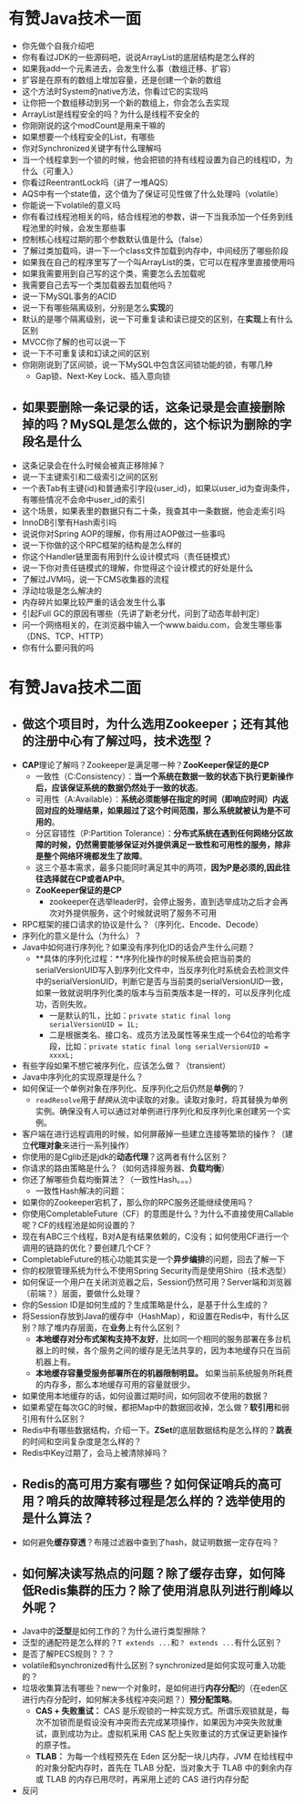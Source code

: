 # 有赞Java技术一面

- 你先做个自我介绍吧
- 你有看过JDK的一些源码吧，说说ArrayList的底层结构是怎么样的
- 如果我add一个元素进去，会发生什么事（数组迁移、扩容）
- 扩容是在原有的数组上增加容量，还是创建一个新的数组
- 这个方法时System的native方法，你看过它的实现吗
- 让你把一个数组移动到另一个新的数组上，你会怎么去实现
- ArrayList是线程安全的吗？为什么是线程不安全的
- 你刚刚说的这个modCount是用来干嘛的
- 如果想要一个线程安全的List，有哪些
- 你对Synchronized关键字有什么理解吗
- 当一个线程拿到一个锁的时候，他会把锁的持有线程设置为自己的线程ID，为什么（可重入）
- 你看过ReentrantLock吗（讲了一堆AQS）
- AQS中有一个state值，这个值为了保证可见性做了什么处理吗（volatile）
- 你能说一下volatile的意义吗
- 你有看过线程池相关的吗，结合线程池的参数，讲一下当我添加一个任务到线程池里的时候，会发生那些事
- 控制核心线程过期的那个参数默认值是什么（false）
- 了解过类加载吗，讲一下一个class文件加载到内存中，中间经历了哪些阶段
- 如果我在自己的程序里写了一个叫ArrayList的类，它可以在程序里直接使用吗
- 如果我需要用到自己写的这个类，需要怎么去加载呢
- 我需要自己去写一个类加载器去加载他吗？
- 说一下MySQL事务的ACID
- 说一下有哪些隔离级别，分别是怎么**实现**的
- 默认的是哪个隔离级别，说一下可重复读和读已提交的区别，在**实现**上有什么区别
- MVCC你了解的也可以说一下
- 说一下不可重复读和幻读之间的区别
- 你刚刚说到了区间锁，说一下MySQL中包含区间锁功能的锁，有哪几种
  - Gap锁、Next-Key Lock、插入意向锁
- 如果要删除一条记录的话，这条记录是会直接删除掉的吗？MySQL是怎么做的，这个标识为删除的字段名是什么
  - 
- 这条记录会在什么时候会被真正移除掉？
- 说一下主键索引和二级索引之间的区别
- 一个表Tab有主键{id}和普通索引字段{user_id}，如果以user_id为查询条件，有哪些情况不会命中user_id的索引
- 这个场景，如果表里的数据只有二十条，我查其中一条数据，他会走索引吗
- InnoDB引擎有Hash索引吗
- 说说你对Spring AOP的理解，你有用过AOP做过一些事吗
- 说一下你做的这个RPC框架的结构是怎么样的
- 你这个Handler链里面有用到什么设计模式吗（责任链模式）
- 说一下你对责任链模式的理解，你觉得这个设计模式的好处是什么
- 了解过JVM吗，说一下CMS收集器的流程
- 浮动垃圾是怎么解决的
- 内存碎片如果比较严重的话会发生什么事
- 引起Full GC的原因有哪些（先讲了新老分代，问到了动态年龄判定）
- 问一个网络相关的，在浏览器中输入一个www.baidu.com，会发生哪些事（DNS、TCP、HTTP）
- 你有什么要问我的吗





# 有赞Java技术二面

- 做这个项目时，为什么选用Zookeeper；还有其他的注册中心有了解过吗，技术选型？
  - 
- **CAP**理论了解吗？Zookeeper是满足哪一种？**ZooKeeper保证的是CP**
  - 一致性（C:Consistency）：**当一个系统在数据一致的状态下执行更新操作后，应该保证系统的数据仍然处于一致的状态**。
  - 可用性（A:Available）：**系统必须能够在指定的时间（即响应时间）内返回对应的处理结果，如果超过了这个时间范围，那么系统就被认为是不可用的**。
  - 分区容错性（P:Partition Tolerance）：**分布式系统在遇到任何网络分区故障的时候，仍然需要能够保证对外提供满足一致性和可用性的服务，除非是整个网络环境都发生了故障**。
  - 这三个基本需求，最多只能同时满足其中的两项，**因为P是必须的,因此往往选择就在CP或者AP中**。
  - **ZooKeeper保证的是CP**
    - zookeeper在选举leader时，会停止服务，直到选举成功之后才会再次对外提供服务，这个时候就说明了服务不可用
- RPC框架的接口请求的协议是什么？（序列化、Encode、Decode）
- 序列化的意义是什么（为什么）？
- Java中如何进行序列化？如果没有序列化ID的话会产生什么问题？
  - **具体的序列化过程：**序列化操作的时候系统会把当前类的serialVersionUID写入到序列化文件中，当反序列化时系统会去检测文件中的serialVersionUID，判断它是否与当前类的serialVersionUID一致，如果一致就说明序列化类的版本与当前类版本是一样的，可以反序列化成功，否则失败。
    - 一是默认的1L，比如：`private static final long serialVersionUID = 1L; `    
    - 二是根据类名、接口名、成员方法及属性等来生成一个64位的哈希字段，比如：`private static final long serialVersionUID = xxxxL;`
- 有些字段如果不想它被序列化，应该怎么做？（transient）
- Java中序列化的实现原理是什么？
- 如何保证一个单例对象在序列化、反序列化之后仍然是**单例**的？
  - `readResolve`用于*替换*从流中读取的对象。读取对象时，将其替换为单例实例。确保没有人可以通过对单例进行序列化和反序列化来创建另一个实例。
- 客户端在进行远程调用的时候，如何屏蔽掉一些建立连接等繁琐的操作？（建立**代理对象**来进行一系列操作）
- 你使用的是Cglib还是jdk的**动态代理**？这两者有什么区别？
- 你请求的路由策略是什么？（如何选择服务器、**负载均衡**）
- 你还了解哪些负载均衡算法？（一致性Hash。。。）
  - 一致性Hash解决的问题：
- 如果你的Zookeeper宕机了，那么你的RPC服务还能继续使用吗？
- 你使用CompletableFuture（CF）的意图是什么？为什么不直接使用Callable呢？CF的线程池是如何设置的？
- 现在有ABC三个线程，B对A是有结果依赖的，C没有；如何使用CF进行一个调用的链路的优化？要创建几个CF？
- CompletableFuture的核心功能其实是一个**异步编排**的问题，回去了解一下
- 你的权限管理系统为什么不使用Spring Security而是使用Shiro（技术选型）
- 如何保证一个用户在关闭浏览器之后，Session仍然可用？Server端和浏览器（前端？）层面，要做什么处理？
- 你的Session ID是如何生成的？生成策略是什么，是基于什么生成的？
- 将Session存放到Java的缓存中（HashMap），和设置在Redis中，有什么区别？除了堆内存层面，在**业务**上有什么区别？
  - **本地缓存对分布式架构支持不友好**，比如同一个相同的服务部署在多台机器上的时候，各个服务之间的缓存是无法共享的，因为本地缓存只在当前机器上有。
  - **本地缓存容量受服务部署所在的机器限制明显。** 如果当前系统服务所耗费的内存多，那么本地缓存可用的容量就很少。
- 如果使用本地缓存的话，如何设置过期时间，如何回收不使用的数据？
- 如果希望在每次GC的时候，都把Map中的数据回收掉，怎么做？**软引用**和弱引用有什么区别？
- Redis中有哪些数据结构，介绍一下。**ZSet**的底层数据结构是怎么样的？**跳表**的时间和空间复杂度是怎么样的？
- Redis中Key过期了，会马上被清除掉吗？
- Redis的高可用方案有哪些？如何保证**哨兵的高可用**？哨兵的**故障转移**过程是怎么样的？**选举**使用的是什么算法？
  - 
- 如何避免**缓存穿透**？布隆过滤器中查到了hash，就证明数据一定存在吗？
- 如何解决**读写热点**的问题？除了缓存击穿，如何降低Redis集群的压力？**除了使用消息队列进行削峰以外呢**？
  - 
- Java中的**泛型**是如何工作的？为什么进行类型擦除？
- 泛型的通配符是怎么样的？`T extends ...`和`？ extends ...`有什么区别？
- 是否了解PECS规则？？？
- volatile和synchronized有什么区别？synchronized是如何实现可重入功能的？
- 垃圾收集算法有哪些？new一个对象时，是如何进行**内存分配**的（在eden区进行内存分配时，如何解决多线程冲突问题？）**预分配策略**。
  - **CAS + 失败重试：** CAS 是乐观锁的一种实现方式。所谓乐观锁就是，每次不加锁而是假设没有冲突而去完成某项操作，如果因为冲突失败就重试，直到成功为止。虚拟机采用 CAS 配上失败重试的方式保证更新操作的原子性。
  - **TLAB：** 为每一个线程预先在 Eden 区分配一块儿内存，JVM 在给线程中的对象分配内存时，首先在 TLAB 分配，当对象大于 TLAB 中的剩余内存或 TLAB 的内存已用尽时，再采用上述的 CAS 进行内存分配
- 反问

